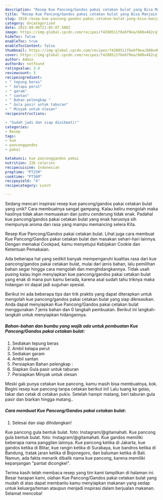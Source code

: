 ```yaml
---
description: "Resep Kue Pancong/Gandos pakai cetakan bulat yang Bisa Manjain Lidah"
title: "Resep Kue Pancong/Gandos pakai cetakan bulat yang Bisa Manjain Lidah"
slug: 1018-resep-kue-pancong-gandos-pakai-cetakan-bulat-yang-bisa-manjain-lidah
category: Uncategorized
date: 2022-09-06T21:05:07.508Z
image: https://img-global.cpcdn.com/recipes/f4280511f6e6f9ea/680x482cq70/kue-panconggandos-pakai-cetakan-bulat-foto-resep-utama.jpg
hideToc: false
enableToc: true
enableTocContent: false
thumbnail: https://img-global.cpcdn.com/recipes/f4280511f6e6f9ea/680x482cq70/kue-panconggandos-pakai-cetakan-bulat-foto-resep-utama.jpg
cover: https://img-global.cpcdn.com/recipes/f4280511f6e6f9ea/680x482cq70/kue-panconggandos-pakai-cetakan-bulat-foto-resep-utama.jpg
author: Admin
authorAv: notfound
ratingvalue: 3.4
reviewcount: 3
recipeingredient:
- " tepung beras"
- " kelapa perut"
- " garam"
- " santan"
- " Bahan pelengkap "
- " Gula pasir untuk taburan"
- " Minyak untuk olesan"
recipeinstructions:

- "Sudah jadi dan siap dinikmati!"
categories:
- Resep
tags:
- kue
- panconggandos
- pakai

katakunci: kue panconggandos pakai 
nutrition: 226 calories
recipecuisine: Indonesian
preptime: "PT25M"
cooktime: "PT36M"
recipeyield: "4"
recipecategory: Lunch

---
```





Sedang mencari inspirasi resep kue pancong/gandos pakai cetakan bulat yang unik? Cara membuatnya sangat gampang. Kalau keliru mengolah maka hasilnya tidak akan memuaskan dan justru cenderung tidak enak. Padahal kue pancong/gandos pakai cetakan bulat yang enak harusnya sih mempunyai aroma dan rasa yang mampu memancing selera Kita.





Resep Kue Pancong/Gandos pakai cetakan bulat. Lihat juga cara membuat Kue Pancong/Gandos pakai cetakan bulat dan masakan sehari-hari lainnya. Dengan memakai Cookpad, kamu menyetujui Kebijakan Cookie dan Ketentuan Pemakaian.

Ada beberapa hal yang sedikit banyak mempengaruhi kualitas rasa dari kue pancong/gandos pakai cetakan bulat, mulai dari jenis bahan, lalu pemilihan bahan segar hingga cara mengolah dan menghidangkannya. Tidak usah pusing kalau ingin menyiapkan kue pancong/gandos pakai cetakan bulat yang enak di mana pun kamu berada, karena asal sudah tahu triknya maka hidangan ini dapat jadi suguhan spesial.






Berikut ini ada beberapa tips dan trik praktis yang dapat diterapkan untuk mengolah kue pancong/gandos pakai cetakan bulat yang siap dikreasikan. Anda dapat menyiapkan Kue Pancong/Gandos pakai cetakan bulat menggunakan 7 jenis bahan dan 0 langkah pembuatan. Berikut ini langkah-langkah untuk menyiapkan hidangannya.

<!--inarticleads1-->

##### Bahan-bahan dan bumbu yang wajib ada untuk pembuatan Kue Pancong/Gandos pakai cetakan bulat:

1. Sediakan  tepung beras
1. Ambil  kelapa perut
1. Sediakan  garam
1. Ambil  santan
1. Persiapkan  Bahan pelengkap :
1. Siapkan  Gula pasir untuk taburan
1. Persiapkan  Minyak untuk olesan


Meski gak punya cetakan kue pancong, kamu masih bisa membuatnya, kok. Begini resep kue pancong tanpa cetakan berikut ini! Lalu tuang ke gelas, takar dan cetak di cetakan pukis. Setelah hampir matang, beri taburan gula pasir dan biarkan hingga matang.. 

<!--inarticleads2-->

##### Cara membuat Kue Pancong/Gandos pakai cetakan bulat:


1. Selesai dan siap dihidangkan!

Kue pancong gula bentuk bulat. foto: Instagram/@gitamahati. Kue pancong gula bentuk bulat. foto: Instagram/@gitamahati. Kue gandos memiliki beberapa nama panggilan lainnya. Kue pancong ketika di Jakarta, kue gandos ketika di Blitar, kue rangin ketika di Surabaya, kue bandros ketika di Bandung, tratak jaran ketika di Bojonegoro, dan baluman ketika di Bali. Namun, ada fakta menarik dibalik nama kue pancong, karena memiliki kepanjangan &#34;pantat dicongkel&#34;. 

Terima kasih telah membaca resep yang tim kami tampilkan di halaman ini. Besar harapan kami, olahan Kue Pancong/Gandos pakai cetakan bulat yang mudah di atas dapat membantu kamu menyiapkan makanan yang sedap untuk keluarga/teman ataupun menjadi inspirasi dalam berjualan makanan. Selamat mencoba!
